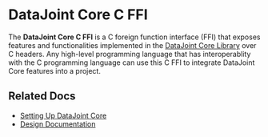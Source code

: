 # DataJoint Core C FFI
The **DataJoint Core C FFI** is a C foreign function interface (FFI) that exposes features and functionalities implemented in the [DataJoint Core Library](../datajoint-core) over C headers. Any high-level programming language that has interoperablity with the C programming language can use this C FFI to integrate DataJoint Core features into a project.

## Related Docs
- [Setting Up DataJoint Core](../../doc/SETUP.md)
- [Design Documentation](../../doc/CFFI.md)
